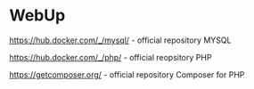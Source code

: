 # WebUp
https://hub.docker.com/_/mysql/ - official repository MYSQL

https://hub.docker.com/_/php/ - official reopsitory PHP

https://getcomposer.org/ - official repository Composer for PHP
